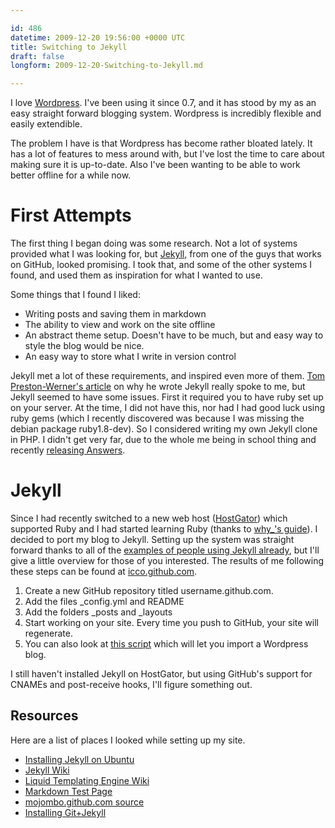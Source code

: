 ```yaml
---

id: 486
datetime: 2009-12-20 19:56:00 +0000 UTC
title: Switching to Jekyll
draft: false
longform: 2009-12-20-Switching-to-Jekyll.md

---
```


I love [Wordpress][6]. I've been using it since 0.7, and it has stood by my as
an easy straight forward blogging system. Wordpress is incredibly flexible and
easily extendible.

The problem I have is that Wordpress has become rather bloated lately. It has a
lot of features to mess around with, but I've lost the time to care about
making sure it is up-to-date. Also I've been wanting to be able to work better
offline for a while now.

# First Attempts

The first thing I began doing was some research. Not a lot of systems provided
what I was looking for, but [Jekyll][5], from one of the guys that works on
GitHub, looked promising. I took that, and some of the other systems I found,
and used them as inspiration for what I wanted to use.

Some things that I found I liked:

 * Writing posts and saving them in markdown
 * The ability to view and work on the site offline
 * An abstract theme setup. Doesn't have to be much, but and easy way to style
  the blog would be nice.
 * An easy way to store what I write in version control

Jekyll met a lot of these requirements, and inspired even more of them.
[Tom Preston-Werner's article][1] on why he wrote Jekyll really spoke to me, but
Jekyll seemed to have some issues. First it required you to have ruby set up on
your server. At the time, I did not have this, nor had I had good luck using
ruby gems (which I recently discovered was because I was missing the debian
package ruby1.8-dev). So I considered writing my own Jekyll clone in PHP. I
didn't get very far, due to the whole me being in school thing and recently
[releasing Answers][2].

# Jekyll

Since I had recently switched to a new web host ([HostGator][3]) which
supported Ruby and I had started learning Ruby (thanks to [why\_'s guide][4]).
I decided to port my blog to Jekyll. Setting up the system was straight forward
thanks to all of the [examples of people using Jekyll already][7], but I'll
give a little overview for those of you interested. The results of me following
these steps can be found at [icco.github.com][8].

 1. Create a new GitHub repository titled username.github.com.
 2. Add the files \_config.yml and README
 3. Add the folders \_posts and \_layouts
 4. Start working on your site. Every time you push to GitHub, your site will regenerate.
 5. You can also look at [this script][9] which will let you import a Wordpress blog.

I still haven't installed Jekyll on HostGator, but using GitHub's support for
CNAMEs and post-receive hooks, I'll figure something out.

## Resources

Here are a list of places I looked while setting up my site.

 * [Installing Jekyll on Ubuntu](http://blog.favrik.com/2009/03/02/installing-jekyll-on-ubuntu-8-10/)
 * [Jekyll Wiki](http://wiki.github.com/mojombo/jekyll)
 * [Liquid Templating Engine Wiki](http://wiki.github.com/tobi/liquid)
 * [Markdown Test Page](http://daringfireball.net/projects/markdown/dingus)
 * [mojombo.github.com source](http://github.com/mojombo/mojombo.github.com)
 * [Installing Git+Jekyll](http://ryanelmquist.com/2009/08/17/git-jekyll/)

 [1]: http://tom.preston-werner.com/2008/11/17/blogging-like-a-hacker.html
 [2]: http://www.crunchgear.com/2009/11/24/ifixit-answers-do-not-return-product-to-store/
 [3]: http://www.hostgator.com/
 [4]: http://mislav.uniqpath.com/poignant-guide/
 [5]: http://github.com/mojombo/jekyll
 [6]: http://wordpress.org/
 [7]: http://wiki.github.com/mojombo/jekyll/sites "Jekyll Sites"
 [8]: http://icco.github.com
 [9]: http://wiki.github.com/mojombo/jekyll/blog-migrations


